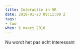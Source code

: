 ```yaml
---
title: Interactie in VR
date: 2018-01-23 09:11:00 Z
tags:
- two
when: 6 maart 2018
---
```


Nu wordt het pas echt interessant
